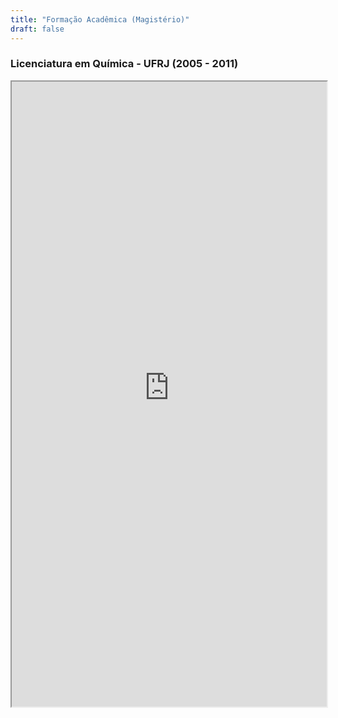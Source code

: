 ```yaml
---
title: "Formação Acadêmica (Magistério)"
draft: false
---
```


### Licenciatura em Química - UFRJ (2005 - 2011)

<iframe src="https://firebasestorage.googleapis.com/v0/b/firstproject-16eb1.appspot.com/o/TCC-graduacao-felipe-domingues.pdf?alt=media&token=bdc89cd1-58ea-40d4-a09a-3654c9cd7bc0"
allowFullScreen width="100%" height="1000"
/>

### Especialização em Ensino de Química - UFRJ (2012-1013)

<iframe src="https://firebasestorage.googleapis.com/v0/b/firstproject-16eb1.appspot.com/o/TCC-felipe_domingues.pdf?alt=media&token=11f00fdc-58a0-44a7-bcf0-939afb4f962b" allowFullScreen width="100%" height="1000"/>
